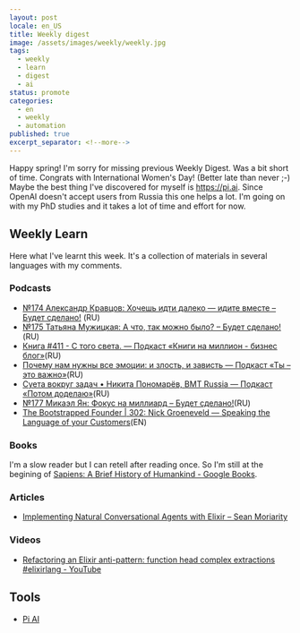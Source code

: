 ```yaml
---
layout: post
locale: en_US
title: Weekly digest
image: /assets/images/weekly/weekly.jpg
tags:
  - weekly
  - learn
  - digest
  - ai
status: promote
categories:
  - en
  - weekly
  - automation
published: true
excerpt_separator: <!--more-->
---
```


Happy spring! 
I'm sorry for missing previous Weekly Digest. Was a bit short of time. 
Congrats with International Women's Day! (Better late than never ;-)
Maybe the best thing I've discovered for myself is https://pi.ai. Since OpenAI doesn't accept users from Russia this one helps a lot.
I'm going on with my PhD studies and it takes a lot of time and effort for now.

 <!--more-->

## Weekly Learn
Here what I've learnt this week. It's a collection of materials  in several languages with my comments.

### Podcasts
- [№174 Александр Кравцов: Хочешь идти далеко — идите вместе – Будет сделано!](https://willbedone.ru/aleksandr-kravtsov-174//) (RU)
- [№175 Татьяна Мужицкая: А что, так можно было? – Будет сделано!](https://willbedone.ru/175/)(RU)
- [Книга #411 - С того света. — Подкаст «Книги на миллион - бизнес блог»](https://ikniga.mave.digital/ep-421)(RU)
- [Почему нам нужны все эмоции: и злость, и зависть — Подкаст «Ты – это важно»](https://elens-way.mave.digital/ep-35)(RU)
- [Суета вокруг задач • Никита Пономарёв, BMT Russia — Подкаст «Потом доделаю»](https://weeek.mave.digital/ep-23)(RU)
- [№177 Микаэл Ян: Фокус на миллиард – Будет сделано!](https://willbedone.ru/177)(RU)
- [The Bootstrapped Founder | 302: Nick Groeneveld — Speaking the Language of your Customers](https://tbf.fm/episodes/302-nick-groeneveld-speaking-the-language-of-your-customers)(EN)

### Books
I'm a slow reader but I can retell after reading once. So I'm still at the begining of [Sapiens: A Brief History of Humankind - Google Books](https://www.google.ru/books/edition/Sapiens/1EiJAwAAQBAJ?hl=en&gbpv=0).

### Articles
- [Implementing Natural Conversational Agents with Elixir – Sean Moriarity](https://seanmoriarity.com/2024/02/25/implementing-natural-conversational-agents-with-elixir/?utm_source=elixir-merge)

### Videos
- [Refactoring an Elixir anti-pattern: function head complex extractions #elixirlang - YouTube](https://www.youtube.com/watch?v=_AH0Rlve3WI)

## Tools
- [Pi AI](https://pi.ai)